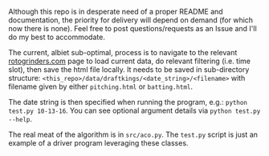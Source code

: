 Although this repo is in desperate need of a proper README and documentation, the priority for delivery will depend on demand (for which now there is none).  Feel free to post questions/requests as an Issue and I'll do my best to accommodate.

The current, albiet sub-optimal, process is to navigate to the relevant [rotogrinders.com](http://www.rotogrinders.com) page to load current data, do relevant filtering (i.e. time slot), then save the html file locally.  It needs to be saved in sub-directory structure: `<this_repo>/data/draftkings/<date_string>/<filename>` with filename given by either `pitching.html` or `batting.html`.

The date string is then specified when running the program, e.g.:  `python test.py 10-13-16`.  You can see optional argument details via `python test.py --help`.  

The real meat of the algorithm is in `src/aco.py`.  The `test.py` script is just an example of a driver program leveraging these classes.  

